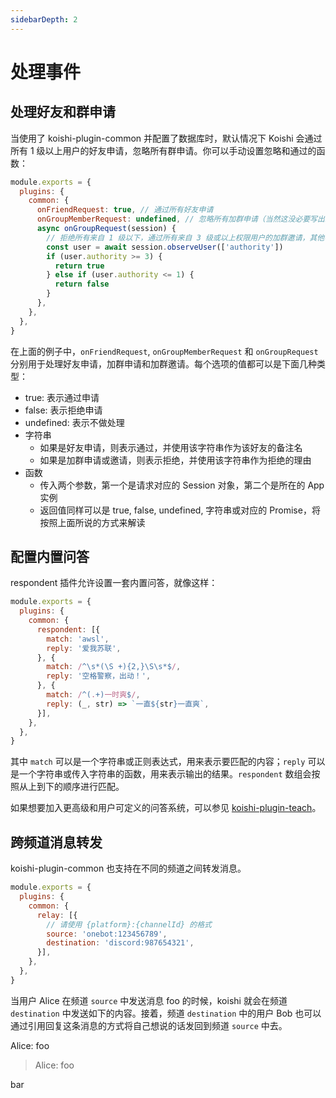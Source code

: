 ```yaml
---
sidebarDepth: 2
---
```


# 处理事件

## 处理好友和群申请

当使用了 koishi-plugin-common 并配置了数据库时，默认情况下 Koishi 会通过所有 1 级以上用户的好友申请，忽略所有群申请。你可以手动设置忽略和通过的函数：

```js koishi.config.js
module.exports = {
  plugins: {
    common: {
      onFriendRequest: true, // 通过所有好友申请
      onGroupMemberRequest: undefined, // 忽略所有加群申请（当然这没必要写出来）
      async onGroupRequest(session) {
        // 拒绝所有来自 1 级以下，通过所有来自 3 级或以上权限用户的加群邀请，其他不处理
        const user = await session.observeUser(['authority'])
        if (user.authority >= 3) {
          return true
        } else if (user.authority <= 1) {
          return false
        }
      },
    },
  },
}
```

在上面的例子中，`onFriendRequest`, `onGroupMemberRequest` 和 `onGroupRequest` 分别用于处理好友申请，加群申请和加群邀请。每个选项的值都可以是下面几种类型：

- true: 表示通过申请
- false: 表示拒绝申请
- undefined: 表示不做处理
- 字符串
  - 如果是好友申请，则表示通过，并使用该字符串作为该好友的备注名
  - 如果是加群申请或邀请，则表示拒绝，并使用该字符串作为拒绝的理由
- 函数
  - 传入两个参数，第一个是请求对应的 Session 对象，第二个是所在的 App 实例
  - 返回值同样可以是 true, false, undefined, 字符串或对应的 Promise，将按照上面所说的方式来解读

## 配置内置问答

respondent 插件允许设置一套内置问答，就像这样：

```js koishi.config.js
module.exports = {
  plugins: {
    common: {
      respondent: [{
        match: 'awsl',
        reply: '爱我苏联',
      }, {
        match: /^\s*(\S +){2,}\S\s*$/,
        reply: '空格警察，出动！',
      }, {
        match: /^(.+)一时爽$/,
        reply: (_, str) => `一直${str}一直爽`,
      }],
    },
  },
}
```

<panel-view :messages="[
  ['Alice', 'awsl'],
  ['Koishi', '爱我苏联'],
  ['Bob', '久 等 了'],
  ['Koishi', '空格警察，出动！'],
  ['Carol', '挖坑一时爽'],
  ['Koishi', '一直挖坑一直爽'],
]"/>

其中 `match` 可以是一个字符串或正则表达式，用来表示要匹配的内容；`reply` 可以是一个字符串或传入字符串的函数，用来表示输出的结果。`respondent` 数组会按照从上到下的顺序进行匹配。

如果想要加入更高级和用户可定义的问答系统，可以参见 [koishi-plugin-teach](../teach.md)。

## 跨频道消息转发

koishi-plugin-common 也支持在不同的频道之间转发消息。

```js koishi.config.js
module.exports = {
  plugins: {
    common: {
      relay: [{
        // 请使用 {platform}:{channelId} 的格式
        source: 'onebot:123456789',
        destination: 'discord:987654321',
      }],
    },
  },
}
```

当用户 Alice 在频道 `source` 中发送消息 foo 的时候，koishi 就会在频道 `destination` 中发送如下的内容。接着，频道 `destination` 中的用户 Bob 也可以通过引用回复这条消息的方式将自己想说的话发回到频道 `source` 中去。

<panel-view title="聊天记录">
<chat-message nickname="Koishi" avatar="/koishi.png">
<p>Alice: foo</p>
</chat-message>
<chat-message nickname="Bob" color="#00994d">
<blockquote><p>Alice: foo</p></blockquote>
<p>bar</p>
</chat-message>
</panel-view>
